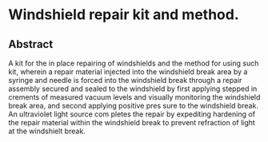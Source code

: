 # Windshield repair kit and method.

## Abstract
A kit for the in place repairing of windshields and the method for using such kit, wherein a repair material injected into the windshield break area by a syringe and needle is forced into the windshield break through a repair assembly secured and sealed to the windshield by first applying stepped in crements of measured vacuum levels and visually monitoring the windshield break area, and second applying positive pres sure to the windshield break. An ultraviolet light source com pletes the repair by expediting hardening of the repair material within the windshield break to prevent refraction of light at the windshielt break.